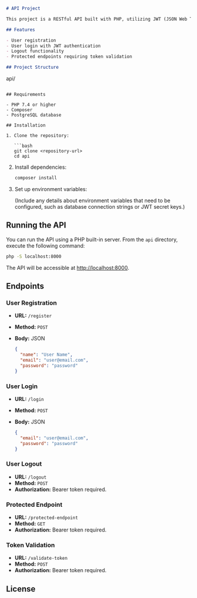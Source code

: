 ```markdown
# API Project

This project is a RESTful API built with PHP, utilizing JWT (JSON Web Tokens) for authentication. It allows users to register, log in, and access protected resources.

## Features

- User registration
- User login with JWT authentication
- Logout functionality
- Protected endpoints requiring token validation

## Project Structure

```
api/
```

## Requirements

- PHP 7.4 or higher
- Composer
- PostgreSQL database

## Installation

1. Clone the repository:

   ```bash
   git clone <repository-url>
   cd api
   ```

2. Install dependencies:

   ```bash
   composer install
   ```

3. Set up environment variables:

   (Include any details about environment variables that need to be configured, such as database connection strings or JWT secret keys.)

## Running the API

You can run the API using a PHP built-in server. From the `api` directory, execute the following command:

```bash
php -S localhost:8000
```

The API will be accessible at [http://localhost:8000](http://localhost:8000).

## Endpoints

### User Registration

- **URL:** `/register`
- **Method:** `POST`
- **Body:** JSON

   ```json
   {
     "name": "User Name",
     "email": "user@email.com",
     "password": "password"
   }
   ```

### User Login

- **URL:** `/login`
- **Method:** `POST`
- **Body:** JSON

   ```json
   {
     "email": "user@email.com",
     "password": "password"
   }
   ```

### User Logout

- **URL:** `/logout`
- **Method:** `POST`
- **Authorization:** Bearer token required.

### Protected Endpoint

- **URL:** `/protected-endpoint`
- **Method:** `GET`
- **Authorization:** Bearer token required.

### Token Validation

- **URL:** `/validate-token`
- **Method:** `POST`
- **Authorization:** Bearer token required.

## License
